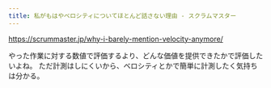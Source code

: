 ```yaml
---
title: 私がもはやベロシティについてほとんど話さない理由 - スクラムマスター
---
```


https://scrummaster.jp/why-i-barely-mention-velocity-anymore/

やった作業に対する数値で評価するより、どんな価値を提供できたかで評価したいよね。
ただ計測はしにくいから、ベロシティとかで簡単に計測したく気持ちは分かる。
